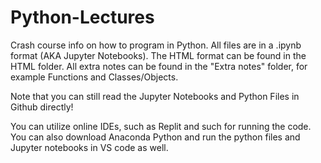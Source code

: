 # Python-Lectures
Crash course info on how to program in Python. All files are in a .ipynb format (AKA Jupyter Notebooks). The HTML format can be found in the HTML folder. All extra notes can be found in the "Extra notes" folder, for example Functions and Classes/Objects.

Note that you can still read the Jupyter Notebooks and Python Files in Github directly!

You can utilize online IDEs, such as Replit and such for running the code. You can also download Anaconda Python and run the python files and Jupyter notebooks in VS code as well.



